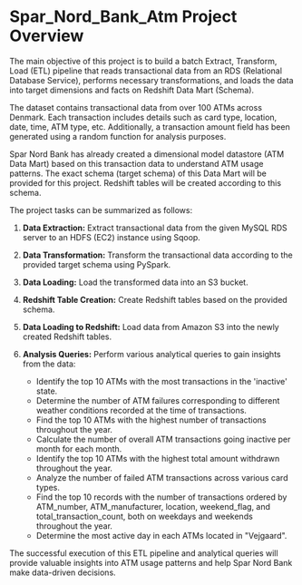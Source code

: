 # Spar_Nord_Bank_Atm Project Overview

The main objective of this project is to build a batch Extract, Transform, Load (ETL) pipeline that reads transactional data from an RDS (Relational Database Service), performs necessary transformations, and loads the data into target dimensions and facts on Redshift Data Mart (Schema).

The dataset contains transactional data from over 100 ATMs across Denmark. Each transaction includes details such as card type, location, date, time, ATM type, etc. Additionally, a transaction amount field has been generated using a random function for analysis purposes.

Spar Nord Bank has already created a dimensional model datastore (ATM Data Mart) based on this transaction data to understand ATM usage patterns. The exact schema (target schema) of this Data Mart will be provided for this project. Redshift tables will be created according to this schema.

The project tasks can be summarized as follows:

1. **Data Extraction:** Extract transactional data from the given MySQL RDS server to an HDFS (EC2) instance using Sqoop.

2. **Data Transformation:** Transform the transactional data according to the provided target schema using PySpark.

3. **Data Loading:** Load the transformed data into an S3 bucket.

4. **Redshift Table Creation:** Create Redshift tables based on the provided schema.

5. **Data Loading to Redshift:** Load data from Amazon S3 into the newly created Redshift tables.

6. **Analysis Queries:** Perform various analytical queries to gain insights from the data:
   - Identify the top 10 ATMs with the most transactions in the 'inactive' state.
   - Determine the number of ATM failures corresponding to different weather conditions recorded at the time of transactions.
   - Find the top 10 ATMs with the highest number of transactions throughout the year.
   - Calculate the number of overall ATM transactions going inactive per month for each month.
   - Identify the top 10 ATMs with the highest total amount withdrawn throughout the year.
   - Analyze the number of failed ATM transactions across various card types.
   - Find the top 10 records with the number of transactions ordered by ATM_number, ATM_manufacturer, location, weekend_flag, and total_transaction_count, both on weekdays and weekends throughout the year.
   - Determine the most active day in each ATMs located in "Vejgaard".

The successful execution of this ETL pipeline and analytical queries will provide valuable insights into ATM usage patterns and help Spar Nord Bank make data-driven decisions.
